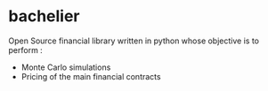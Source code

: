 # bachelier

Open Source financial library written in python whose objective is to perform :
 - Monte Carlo simulations
 - Pricing of the main financial contracts
